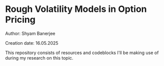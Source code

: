 # Rough Volatility Models in Option Pricing

Author: Shyam Banerjee

Creation date: 16.05.2025

This repository consists of resources and codeblocks I'll be making use of during my research on this topic.